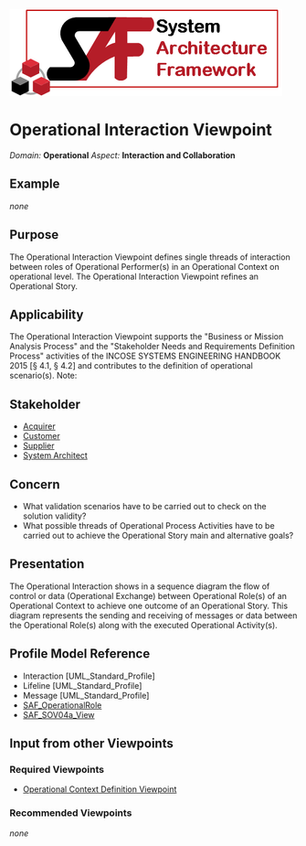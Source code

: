 ![System Architecture Framework](../diagrams/Logo_SAF.png)
# Operational Interaction Viewpoint
*Domain:* **Operational** *Aspect:* **Interaction and Collaboration**
## Example
*none*
## Purpose
The Operational Interaction Viewpoint defines single threads of interaction between roles of Operational Performer(s) in an Operational Context on operational level. The Operational Interaction Viewpoint refines an Operational Story.
## Applicability
The Operational Interaction Viewpoint supports the "Business or Mission Analysis Process" and the "Stakeholder Needs and Requirements Definition Process" activities of the INCOSE SYSTEMS ENGINEERING HANDBOOK 2015 [§ 4.1, § 4.2] and contributes to the definition of operational scenario(s).
Note:
## Stakeholder
* [Acquirer](../stakeholders.md#Acquirer)
* [Customer](../stakeholders.md#Customer)
* [Supplier](../stakeholders.md#Supplier)
* [System Architect](../stakeholders.md#System-Architect)
## Concern
* What validation scenarios have to be carried out to check on the solution validity?
* What possible threads of Operational Process Activities have to be carried out to achieve the Operational Story main and alternative goals?
## Presentation
The Operational Interaction shows in a sequence diagram the flow of control or data (Operational Exchange) between Operational Role(s) of an Operational Context to achieve one outcome of an Operational Story. This diagram represents the sending and receiving of messages or data between the Operational Role(s) along with the executed Operational Activity(s).

## Profile Model Reference
* Interaction [UML_Standard_Profile]
* Lifeline [UML_Standard_Profile]
* Message [UML_Standard_Profile]
* [SAF_OperationalRole](../stereotypes.md#SAF_OperationalRole)
* [SAF_SOV04a_View](../stereotypes.md#SAF_SOV04a_View)
## Input from other Viewpoints
### Required Viewpoints
* [Operational Context Definition Viewpoint](Operational-Context-Definition-Viewpoint.md)
### Recommended Viewpoints
*none*
